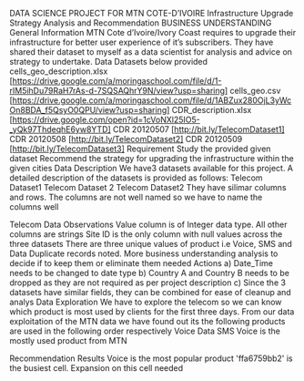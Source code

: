 
DATA SCIENCE PROJECT FOR MTN COTE-D’IVOIRE
Infrastructure Upgrade Strategy Analysis and Recommendation
 BUSINESS UNDERSTANDING
General Information
MTN Cote d’Ivoire/Ivory Coast requires to upgrade their infrastructure for better user experience of it’s subscribers. They have shared their dataset to myself as a data scientist for analysis and advice on strategy to undertake.
Data
Datasets below provided
cells_geo_description.xlsx [https://drive.google.com/a/moringaschool.com/file/d/1-rIM5ihDu79RaH7rAs-d-7SQSAQhrY9N/view?usp=sharing]
cells_geo.csv [https://drive.google.com/a/moringaschool.com/file/d/1ABZux280OjL3yWcOn8BDA_f5QsyO0QPU/view?usp=sharing]
CDR_description.xlsx [https://drive.google.com/open?id=1cVoNXl25IO5-_yQk97ThdeqhE6yw8YTD]
CDR 20120507 [http://bit.ly/TelecomDataset1]
CDR 20120508 [http://bit.ly/TelecomDataset2]
CDR 20120509 [http://bit.ly/TelecomDataset3]
Requirement
Study the provided given dataset
Recommend the strategy for upgrading the infrastructure within the given cities
Data Description
We have3 datasets available for this project. A detailed description of the datasets is provided as follows:
Telecom Dataset1
Telecom Dataset 2
Telecom Dataset2
 They have silimar columns and  rows. The columns are  not well named so we have to name the columns well


Telecom Data Observations
 Value column is of Integer data type. All other columns are strings
Site ID is the only column with null values across the three datasets
There are three unique values of product i.e Voice, SMS and Data
Duplicate records noted. More business understanding analysis to decide if to keep them or eliminate them needed
Actions
a) Date_Time needs to be changed to date type
b) Country A and Country B needs to be dropped as they are not required as per project description c) Since the 3 datasets have similar fields, they can be combined for ease of cleanup and analys
Data Exploration
 We have to explore the telecom so we can know   which product is most used by clients for the first  three days. From our data exploitation of the MTN data we have found out its  the following products are used in the following order respectively
Voice
Data
SMS
Voice is the mostly used product  from MTN

Recommendation
Results
Voice is the most popular product
'ffa6759bb2' is the busiest cell. Expansion on this cell needed
